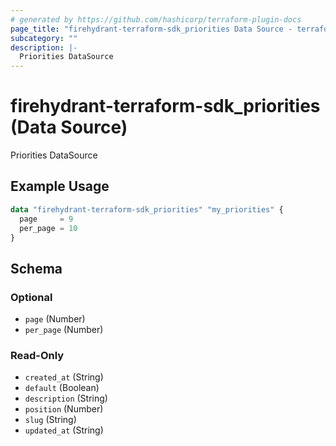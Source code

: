 ```yaml
---
# generated by https://github.com/hashicorp/terraform-plugin-docs
page_title: "firehydrant-terraform-sdk_priorities Data Source - terraform-provider-firehydrant-terraform-sdk"
subcategory: ""
description: |-
  Priorities DataSource
---
```


# firehydrant-terraform-sdk_priorities (Data Source)

Priorities DataSource

## Example Usage

```terraform
data "firehydrant-terraform-sdk_priorities" "my_priorities" {
  page     = 9
  per_page = 10
}
```

<!-- schema generated by tfplugindocs -->
## Schema

### Optional

- `page` (Number)
- `per_page` (Number)

### Read-Only

- `created_at` (String)
- `default` (Boolean)
- `description` (String)
- `position` (Number)
- `slug` (String)
- `updated_at` (String)
